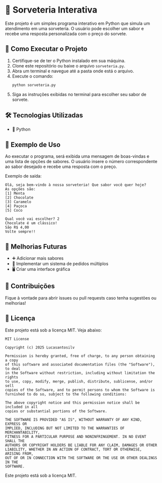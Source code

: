 # 🍦 Sorveteria Interativa

Este projeto é um simples programa interativo em Python que simula um atendimento em uma sorveteria. O usuário pode escolher um sabor e recebe uma resposta personalizada com o preço do sorvete.

## 🚀 Como Executar o Projeto

1. Certifique-se de ter o Python instalado em sua máquina.
2. Clone este repositório ou baixe o arquivo `sorveteria.py`.
3. Abra um terminal e navegue até a pasta onde está o arquivo.
4. Execute o comando:
   ```bash
   python sorveteria.py
   ```
5. Siga as instruções exibidas no terminal para escolher seu sabor de sorvete.

## 🛠️ Tecnologias Utilizadas

- 🐍 Python

## 🎯 Exemplo de Uso

Ao executar o programa, será exibida uma mensagem de boas-vindas e uma lista de opções de sabores. O usuário insere o número correspondente ao sabor desejado e recebe uma resposta com o preço.

Exemplo de saída:
```
Olá, seja bem-vindo à nossa sorveteria! Que sabor você quer hoje?
As opções são:
[1] Menta
[2] Chocolate
[3] Caramelo
[4] Paçoca
[5] Coco

Qual você vai escolher? 2
Chocolate é um clássico!
São R$ 4,00
Volte sempre!!
```

## 📌 Melhorias Futuras

- ➕ Adicionar mais sabores
- 🛒 Implementar um sistema de pedidos múltiplos
- 🖥️ Criar uma interface gráfica

## 🤝 Contribuições

Fique à vontade para abrir issues ou pull requests caso tenha sugestões ou melhorias!

## 📜 Licença

Este projeto está sob a licença MIT. Veja abaixo:

```
MIT License

Copyright (c) 2025 Lucasantosilv

Permission is hereby granted, free of charge, to any person obtaining a copy
of this software and associated documentation files (the "Software"), to deal
in the Software without restriction, including without limitation the rights
to use, copy, modify, merge, publish, distribute, sublicense, and/or sell
copies of the Software, and to permit persons to whom the Software is
furnished to do so, subject to the following conditions:

The above copyright notice and this permission notice shall be included in all
copies or substantial portions of the Software.

THE SOFTWARE IS PROVIDED "AS IS", WITHOUT WARRANTY OF ANY KIND, EXPRESS OR
IMPLIED, INCLUDING BUT NOT LIMITED TO THE WARRANTIES OF MERCHANTABILITY,
FITNESS FOR A PARTICULAR PURPOSE AND NONINFRINGEMENT. IN NO EVENT SHALL THE
AUTHORS OR COPYRIGHT HOLDERS BE LIABLE FOR ANY CLAIM, DAMAGES OR OTHER
LIABILITY, WHETHER IN AN ACTION OF CONTRACT, TORT OR OTHERWISE, ARISING FROM,
OUT OF OR IN CONNECTION WITH THE SOFTWARE OR THE USE OR OTHER DEALINGS IN THE
SOFTWARE.
```

Este projeto está sob a licença MIT.


